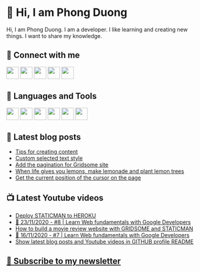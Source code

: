 # 👋 Hi, I am Phong Duong

Hi, I am Phong Duong. I am a developer. I like learning and creating new things. I want to share my knowledge.

## 🔗 Connect with me

[<img height="32" width="32" src="https://cdn.jsdelivr.net/npm/simple-icons@v3/icons/youtube.svg" />](https://www.youtube.com/channel/UCXykqt3V2-9bYXKWZRcH0rA)
[<img height="32" width="32" src="https://cdn.jsdelivr.net/npm/simple-icons@v3/icons/twitter.svg" />](https://twitter.com/koo_gio)
[<img height="32" width="32" src="https://cdn.jsdelivr.net/npm/simple-icons@v3/icons/facebook.svg" />](https://www.facebook.com/koogio)
[<img height="32" width="32" src="https://cdn.jsdelivr.net/npm/simple-icons@v3/icons/twitch.svg" />](https://www.twitch.tv/koogio)
[<img height="32" width="32" src="https://cdn.jsdelivr.net/npm/simple-icons@v3/icons/linkedin.svg" />](https://www.linkedin.com/in/phong-duong/)

## 🧰 Languages and Tools

[<img height="32" width="32" src="https://cdn.jsdelivr.net/npm/simple-icons@v3/icons/javascript.svg" />](javascript)
[<img height="32" width="32" src="https://cdn.jsdelivr.net/npm/simple-icons@v3/icons/html5.svg" />](html5)
[<img height="32" width="32" src="https://cdn.jsdelivr.net/npm/simple-icons@v3/icons/css3.svg" />](css3)
[<img height="32" width="32" src="https://cdn.jsdelivr.net/npm/simple-icons@v3/icons/node-dot-js.svg" />](nodejs)
[<img height="32" width="32" src="https://cdn.jsdelivr.net/npm/simple-icons@v3/icons/react.svg" />](react)
[<img height="32" width="32" src="https://cdn.jsdelivr.net/npm/simple-icons@v3/icons/vue-dot-js.svg" />](vue)

## 📝 Latest blog posts

<!-- BLOG-POST-LIST:START -->
- [Tips for creating content](https://phongduong.dev/blog/tips-for-creating-content/)
- [Custom selected text style](https://phongduong.dev/blog/custom-selected-text-style/)
- [Add the pagination for Gridsome site](https://phongduong.dev/blog/add-the-pagination-for-gridsome-site/)
- [When life gives you lemons, make lemonade and plant lemon trees](https://phongduong.dev/blog/when-life-gives-you-lemons-make-lemonade-and-plant-lemon-trees/)
- [Get the current position of the cursor on the page](https://phongduong.dev/blog/get-the-current-position-of-the-cursor-on-the-page/)
<!-- BLOG-POST-LIST:END -->

## 📺 Latest Youtube videos

<!-- YOUTUBE-VIDEO-LIST:START -->
- [Deploy STATICMAN to HEROKU](https://www.youtube.com/watch?v=zGjurInY9MU)
- [🔴 23/11/2020 - #8 |  Learn Web fundamentals with Google Developers](https://www.youtube.com/watch?v=FOryKGk36gU)
- [How to build a movie review website with GRIDSOME and STATICMAN](https://www.youtube.com/watch?v=3_tMjxfsd64)
- [🔴 16/11/2020 - #7 |  Learn Web fundamentals with Google Developers](https://www.youtube.com/watch?v=3eu4YqTSoxw)
- [Show latest blog posts and Youtube videos in GITHUB profile README](https://www.youtube.com/watch?v=cpr_gbbIeTI)
<!-- YOUTUBE-VIDEO-LIST:END -->

## [💌 Subscribe to my newsletter](https://koogio.substack.com/)
